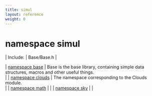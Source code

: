 ```yaml
---
title: simul
layout: reference
weight: 0
---
```

namespace simul
===

| Include: | Base/Base.h |



| [namespace base](simul/base) | Base is the base library, containing simple data structures, macros and other useful things.<br> |
| [namespace clouds](simul/clouds) | The namespace corresponding to the Clouds module.<br> |
| [namespace math](simul/math) |  |
| [namespace sky](simul/sky) |  |

